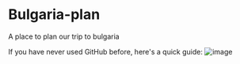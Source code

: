 # Bulgaria-plan
A place to plan our trip to bulgaria


If you have never used GitHub before, here's a quick guide:
![image](https://github.com/Kerbal-999/Bulgaria-plan/assets/106476145/a43a5a0b-ae2e-474a-85e1-0078ad5a6d90)
